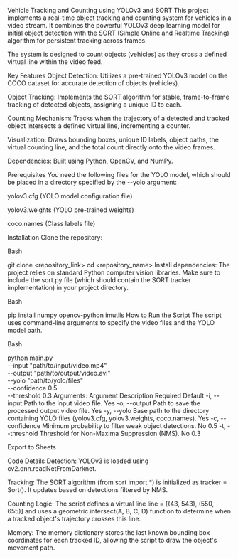 Vehicle Tracking and Counting using YOLOv3 and SORT
This project implements a real-time object tracking and counting system for vehicles in a video stream. It combines the powerful YOLOv3 deep learning model for initial object detection with the SORT (Simple Online and Realtime Tracking) algorithm for persistent tracking across frames.

The system is designed to count objects (vehicles) as they cross a defined virtual line within the video feed.

Key Features
Object Detection: Utilizes a pre-trained YOLOv3 model on the COCO dataset for accurate detection of objects (vehicles).

Object Tracking: Implements the SORT algorithm for stable, frame-to-frame tracking of detected objects, assigning a unique ID to each.

Counting Mechanism: Tracks when the trajectory of a detected and tracked object intersects a defined virtual line, incrementing a counter.

Visualization: Draws bounding boxes, unique ID labels, object paths, the virtual counting line, and the total count directly onto the video frames.

Dependencies: Built using Python, OpenCV, and NumPy.

Prerequisites
You need the following files for the YOLO model, which should be placed in a directory specified by the --yolo argument:

yolov3.cfg (YOLO model configuration file)

yolov3.weights (YOLO pre-trained weights)

coco.names (Class labels file)

Installation
Clone the repository:

Bash

git clone <repository_link>
cd <repository_name>
Install dependencies: The project relies on standard Python computer vision libraries. Make sure to include the sort.py file (which should contain the SORT tracker implementation) in your project directory.

Bash

pip install numpy opencv-python imutils
How to Run the Script
The script uses command-line arguments to specify the video files and the YOLO model path.

Bash

python main.py \
    --input "path/to/input/video.mp4" \
    --output "path/to/output/video.avi" \
    --yolo "path/to/yolo/files" \
    --confidence 0.5 \
    --threshold 0.3
Arguments:
Argument	Description	Required	Default
-i, --input	Path to the input video file.	Yes	
-o, --output	Path to save the processed output video file.	Yes	
-y, --yolo	Base path to the directory containing YOLO files (yolov3.cfg, yolov3.weights, coco.names).	Yes	
-c, --confidence	Minimum probability to filter weak object detections.	No	0.5
-t, --threshold	Threshold for Non-Maxima Suppression (NMS).	No	0.3

Export to Sheets

Code Details
Detection: YOLOv3 is loaded using cv2.dnn.readNetFromDarknet.

Tracking: The SORT algorithm (from sort import *) is initialized as tracker = Sort(). It updates based on detections filtered by NMS.

Counting Logic: The script defines a virtual line line = [(43, 543), (550, 655)] and uses a geometric intersect(A, B, C, D) function to determine when a tracked object's trajectory crosses this line.

Memory: The memory dictionary stores the last known bounding box coordinates for each tracked ID, allowing the script to draw the object's movement path.
